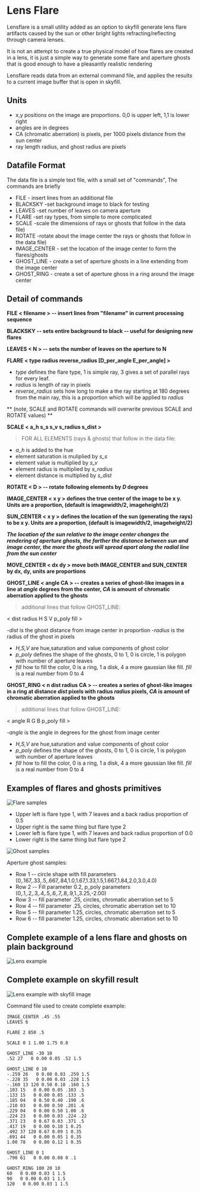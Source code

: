 # Lens Flare
Lensflare is a small utility added as an option to skyfill generate lens flare artifacts caused by the sun or other bright lights refracting/reflecting through camera lenses.

It is not an attempt to create a true physical model of how flares are created in a lens, it is just a simple way to generate some flare and aperture ghosts  that is good enough to have a pleasantly realistic rendering

Lensflare reads data from an external command file, and applies the results to a current image buffer that is open in skyfill.

## Units

- x,y positions on the image are proportions. 0,0 is upper left, 1,1 is lower right
- angles are in degrees
- CA (chromatic aberration) is pixels, per 1000 pixels distance from the sun center
- ray length radius, and ghost radius are pixels

## Datafile Format
The data file is a simple text file, with a small set of "commands",
The commands are briefly

- FILE - insert lines from an additional file
- BLACKSKY -set background image to black for testing
- LEAVES -set number of leaves on camera aperture
- FLARE -set ray types, from simple to more complicated
- SCALE -scale the dimensions of rays or ghosts that follow in the data file)
- ROTATE -rotate about the image center the rays or ghosts that follow in the data file)
- IMAGE_CENTER - set the location of the image center to form the flares/ghosts
- GHOST_LINE - create a set of aperture ghosts in a line extending from the image center
- GHOST_RING - create a set of aperture ghoss in a ring around the image center

## Detail of commands

**FILE < filename > -- insert lines from "filename" in current processing sequence**

**BLACKSKY -- sets entire background to black -- useful for designing new flares**

**LEAVES < N > -- sets the number of leaves on the aperture to N**

**FLARE < type radius reverse_radius [D_per_angle E_per_angle] >**

- *type* defines the flare type, 1 is simple ray, 3 gives a set of parallel rays for every leaf.
- *radius* is length of ray in pixels
- *reverse_radius* sets how long to make a the ray starting at 180 degrees from the main ray, this is a proportion which will be applied to *radius*


** (note, SCALE and ROTATE commands will overwrite previous SCALE and ROTATE values) **

**SCALE < a_h s_s s_v s_radius s_dist >**
>FOR ALL ELEMENTS (rays & ghosts) that follow in the data file:

- *a_h* is added to the hue
- element saturation is muliplied by *s_s*
- element value is multiplied by *s_v*
- element radius is multiplied by *s_radius*
- element distance is multiplied by *s_dist*


**ROTATE < D > -- rotate following elements by *D* degrees**

**IMAGE_CENTER < x y > defines the true center of the image to be x y. Units are a proportion, (default is imagewidth/2, imageheight/2)**

**SUN_CENTER < x y > defines the location of the sun (generating the rays) to be x y. Units are a proportion, (default is imagewidth/2, imageheight/2)** 

__*The location of the sun relative to the image center changes the rendering of aperture ghosts, the farther the distance between sun and image center, the more the ghosts will spread apart along the radial line from the sun center*__

**MOVE_CENTER < dx dy > move both IMAGE_CENTER and SUN_CENTER by dx, dy, units are proportions**

**GHOST_LINE < angle CA > -- creates a series of ghost-like images in a line at *angle* degrees from the center, *CA* is amount of chromatic aberration applied to the ghosts**

> additional lines that follow GHOST_LINE:

 < dist radius H S V p_poly fill >

-*dist* is the ghost distance from image center in proportion
-*radius* is the radius of the ghost in pixels
- *H,S,V*  are hue,saturation and value components of ghost color
- *p_poly* defines the shape of the ghosts, 0 to 1, 0 is circle, 1 is polygon with number of aperture leaves
- *fill*  how to fill the color, 0 is a ring, 1 a disk, 4 a more gaussian like fill.  *fill* is a real number from 0 to 4

**GHOST_RING < n dist radius CA > -- creates a series of ghost-like images in a ring  at distance *dist* pixels  with radius *radius* pixels, *CA* is amount of chromatic aberration applied to the ghosts**

> additional lines that follow GHOST_LINE:

 < angle R G B p_poly fill >

-*angle* is the angle in degrees for the ghost from image center
- *H,S,V*  are hue,saturation and value components of ghost color
- *p_poly* defines the shape of the ghosts, 0 to 1, 0 is circle, 1 is polygon with number of aperture leaves
- *fill*  how to fill the color, 0 is a ring, 1 a disk, 4 a more gaussian like fill.  *fill* is a real number from 0 to 4

## Examples of flares and ghosts primitives
![Flare samples](./examples/flare_samples1.jpg  "Flare samples")

- Upper left is flare type 1, with 7 leaves and a back radius proportion of 0.5
- Upper right is the same thing but flare type 2
- Lower left is flare type 1, with 7 leaves and back radius proportion of 0.0
- Lower right is the same thing but flare type 2

![Ghost samples](./examples/ghost_samples1.jpg  "Ghost samples")

Aperture ghost samples:

- Row 1 -- circle shape with fill parameters (0,.167,.33,.5,.667,.84,1.0,1.67,1.33,1.5,1.667,1.84,2.0,3.0,4.0)
- Row 2 -- Fill parameter 0.2, p_poly parameters (0,.1,.2,.3,.4,.5,.6,.7,.8,.9,1.,3.25,-2.00)
- Row 3 -- fill parameter .25, circles, chromatic aberration set to 5
- Row 4 -- fill parameter .25, circles, chromatic aberration set to 10
- Row 5 -- fill parameter 1.25, circles, chromatic aberration set to 5
- Row 6 -- fill parameter 1.25, circles, chromatic aberration set to 10

## Complete example of a lens flare and ghosts on plain background
![Lens example](./examples/lensflare_example_plain.jpg  "Lens example")

## Complete example on skyfill result

![Lens example with skyfill image](./examples/lensflare_example.jpg  "Lens example")

Command file used to create complete example:
```
IMAGE_CENTER .45 .55
LEAVES 6

FLARE 2 850 .5

SCALE 0 1 1.00 1.75 0.8

GHOST_LINE -30 10
.52 27   0 0.00 0.05 .52 1.5

GHOST_LINE 0 10
-.259 26   0 0.00 0.03 .259 1.5
-.228 35   0 0.00 0.03 .228 1.5
-.160 13 120 0.50 0.10 .160 1.5
.103 15   0 0.00 0.05 .103 .5
.133 15   0 0.00 0.05 .133 .5
.185 04   0 0.50 0.40 .190 .6
.210 03   0 0.00 0.50 .201 .6
.229 04   0 0.00 0.50 1.00 .6
.224 23   0 0.00 0.03 .224 .22
.371 23   0 0.67 0.03 .371 .5
.417 19   0 0.00 0.10 1 0.25
.492 37 120 0.67 0.09 1 0.35
.691 44   0 0.00 0.05 1 0.35
1.00 78   0 0.00 0.12 1 0.35

GHOST_LINE 0 1
.790 61   0 0.00 0.08 0 .1

GHOST_RING 100 20 10
60   0 0.00 0.03 1 1.5
90   0 0.00 0.03 1 1.5
120   0 0.00 0.03 1 1.5
```
